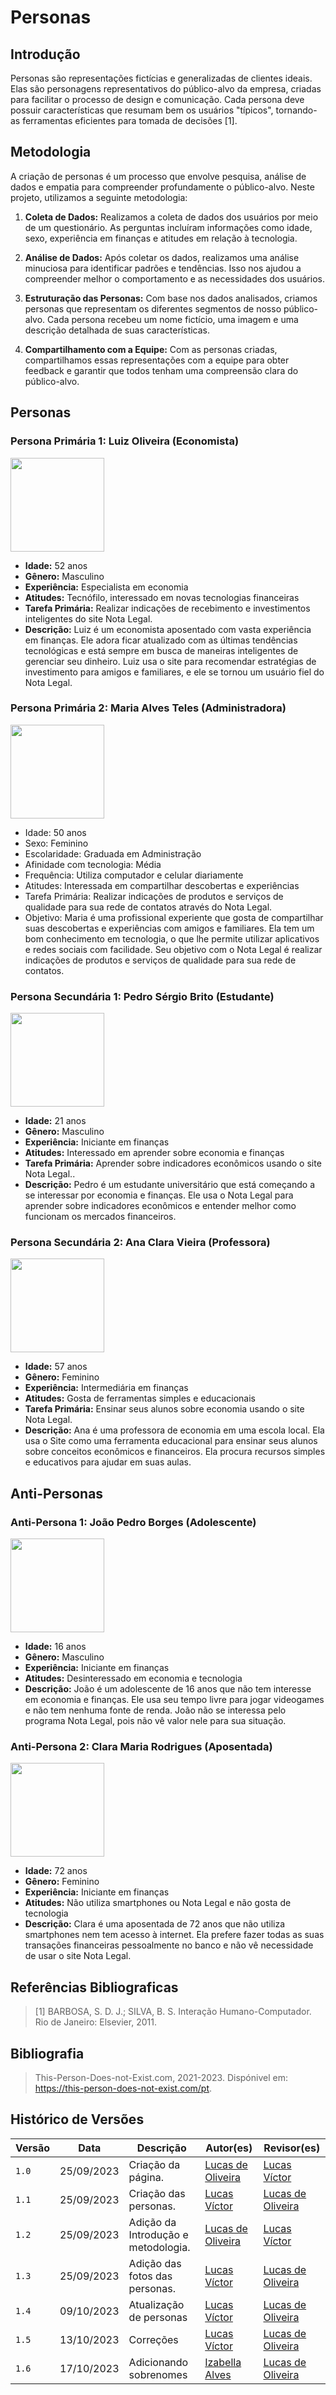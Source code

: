 # Personas

## Introdução
Personas são representações fictícias e generalizadas de clientes ideais. Elas são personagens representativos do público-alvo da empresa, criadas para facilitar o processo de design e comunicação. Cada persona deve possuir características que resumam bem os usuários "típicos", tornando-as ferramentas eficientes para tomada de decisões [1].

## Metodologia
A criação de personas é um processo que envolve pesquisa, análise de dados e empatia para compreender profundamente o público-alvo. Neste projeto, utilizamos a seguinte metodologia:

1. **Coleta de Dados:** Realizamos a coleta de dados dos usuários por meio de um questionário. As perguntas incluíram informações como idade, sexo, experiência em finanças e atitudes em relação à tecnologia.

2. **Análise de Dados:** Após coletar os dados, realizamos uma análise minuciosa para identificar padrões e tendências. Isso nos ajudou a compreender melhor o comportamento e as necessidades dos usuários.

3. **Estruturação das Personas:** Com base nos dados analisados, criamos personas que representam os diferentes segmentos de nosso público-alvo. Cada persona recebeu um nome fictício, uma imagem e uma descrição detalhada de suas características.

4. **Compartilhamento com a Equipe:** Com as personas criadas, compartilhamos essas representações com a equipe para obter feedback e garantir que todos tenham uma compreensão clara do público-alvo.

## Personas

### Persona Primária 1: Luiz Oliveira (Economista)
<img src="https://github.com/Requisitos-de-Software/2023.2-Economia-DF/blob/main/docs/imagens/persona%20falsa1.jfif?raw=true" width="150px">

- **Idade:** 52 anos
- **Gênero:** Masculino
- **Experiência:** Especialista em economia
- **Atitudes:** Tecnófilo, interessado em novas tecnologias financeiras
- **Tarefa Primária:** Realizar indicações de recebimento e investimentos inteligentes do site Nota Legal.
- **Descrição:** Luiz é um economista aposentado com vasta experiência em finanças. Ele adora ficar atualizado com as últimas tendências tecnológicas e está sempre em busca de maneiras inteligentes de gerenciar seu dinheiro. Luiz usa o site para recomendar estratégias de investimento para amigos e familiares, e ele se tornou um usuário fiel do Nota Legal.

### Persona Primária 2: Maria Alves Teles (Administradora)
  <img src="https://github.com/Interacao-Humano-Computador/2023.2-NotaLegal/blob/main/docs/imagens/Maria.jpeg?raw=true" width="150px">

- Idade: 50 anos
- Sexo: Feminino
- Escolaridade: Graduada em Administração
- Afinidade com tecnologia: Média
- Frequência: Utiliza computador e celular diariamente
- Atitudes: Interessada em compartilhar descobertas e experiências
- Tarefa Primária: Realizar indicações de produtos e serviços de qualidade para sua rede de contatos através do Nota Legal.
- Objetivo: Maria é uma profissional experiente que gosta de compartilhar suas descobertas e experiências com amigos e familiares. Ela tem um bom conhecimento em tecnologia, o que lhe permite utilizar aplicativos e redes sociais com facilidade. Seu objetivo com o Nota Legal é realizar indicações de produtos e serviços de qualidade para sua rede de contatos.

### Persona Secundária 1: Pedro Sérgio Brito (Estudante)
<img src="https://github.com/Requisitos-de-Software/2023.2-Economia-DF/blob/main/docs/imagens/persona%20falsa%203.jfif?raw=true" width= "150px">

- **Idade:** 21 anos
- **Gênero:** Masculino
- **Experiência:** Iniciante em finanças
- **Atitudes:** Interessado em aprender sobre economia e finanças
- **Tarefa Primária:** Aprender sobre indicadores econômicos usando o site Nota Legal..
- **Descrição:** Pedro é um estudante universitário que está começando a se interessar por economia e finanças. Ele usa o Nota Legal para aprender sobre indicadores econômicos e entender melhor como funcionam os mercados financeiros.

### Persona Secundária 2: Ana Clara Vieira (Professora)
<img src="https://github.com/Requisitos-de-Software/2023.2-Economia-DF/blob/main/docs/imagens/persona%20falsa%204.jfif?raw=true" width="150px">

- **Idade:** 57 anos
- **Gênero:** Feminino
- **Experiência:** Intermediária em finanças
- **Atitudes:** Gosta de ferramentas simples e educacionais
- **Tarefa Primária:** Ensinar seus alunos sobre economia usando o site Nota Legal.
- **Descrição:** Ana é uma professora de economia em uma escola local. Ela usa o Site como uma ferramenta educacional para ensinar seus alunos sobre conceitos econômicos e financeiros. Ela procura recursos simples e educativos para ajudar em suas aulas.

## Anti-Personas

### Anti-Persona 1: João Pedro Borges (Adolescente)
<img src="https://github.com/Requisitos-de-Software/2023.2-Economia-DF/blob/main/docs/imagens/persona%20falsa%205.jfif?raw=true" width="150px">

- **Idade:** 16 anos
- **Gênero:** Masculino
- **Experiência:** Iniciante em finanças
- **Atitudes:** Desinteressado em economia e tecnologia
- **Descrição:** João é um adolescente de 16 anos que não tem interesse em economia e finanças. Ele usa seu tempo livre para jogar videogames e não tem nenhuma fonte de renda. João não se interessa pelo programa Nota Legal, pois não vê valor nele para sua situação.

### Anti-Persona 2: Clara Maria Rodrigues (Aposentada)
<img src="https://github.com/Requisitos-de-Software/2023.2-Economia-DF/blob/main/docs/imagens/persona%20falsa%206.jfif?raw=true" width="150px"> 

- **Idade:** 72 anos
- **Gênero:** Feminino
- **Experiência:** Iniciante em finanças
- **Atitudes:** Não utiliza smartphones ou Nota Legal e não gosta de tecnologia
- **Descrição:** Clara é uma aposentada de 72 anos que não utiliza smartphones nem tem acesso à internet. Ela prefere fazer todas as suas transações financeiras pessoalmente no banco e não vê necessidade de usar o site Nota Legal.

## Referências Bibliograficas
> [1] BARBOSA, S. D. J.; SILVA, B. S. Interação Humano-Computador. Rio de Janeiro: Elsevier, 2011.
> <br/>

## Bibliografia
> This-Person-Does-not-Exist.com, 2021-2023. Dispónivel em: <https://this-person-does-not-exist.com/pt>.


## Histórico de Versões

| Versão | Data       | Descrição                                 | Autor(es)                                                                                           | Revisor(es)                                      |
| ------ | ---------- | ----------------------------------------- | --------------------------------------------------------------------------------------------------- | ------------------------------------------------ |
| `1.0`  | 25/09/2023 | Criação da página.                        | [Lucas de Oliveira](https://github.com/LucasOliveiraDiasMarquesFerreira) | [Lucas Víctor ](https://github.com/Lucas13032003)
| `1.1`  | 25/09/2023 | Criação das personas.                     | [Lucas Víctor ](https://github.com/Lucas13032003) | [Lucas de Oliveira ](https://github.com/LucasOliveiraDiasMarquesFerreira) 
| `1.2`  | 25/09/2023 | Adição da Introdução e metodologia.       | [Lucas de Oliveira ](https://github.com/LucasOliveiraDiasMarquesFerreira) | [Lucas Víctor ](https://github.com/Lucas13032003)
| `1.3`  | 25/09/2023 | Adição das fotos das personas.            | [Lucas Víctor ](https://github.com/Lucas13032003) | [Lucas de Oliveira ](https://github.com/LucasOliveiraDiasMarquesFerreira) 
| `1.4`  | 09/10/2023 | Atualização de personas                   | [Lucas Víctor ](https://github.com/Lucas13032003) | [Lucas de Oliveira ](https://github.com/LucasOliveiraDiasMarquesFerreira) 
| `1.5`  | 13/10/2023 |Correções                  | [Lucas Víctor ](https://github.com/Lucas13032003) | [Lucas de Oliveira ](https://github.com/LucasOliveiraDiasMarquesFerreira) 
| `1.6`  | 17/10/2023 |Adicionando sobrenomes                | [Izabella Alves](https://github.com/izabellaalves) | [Lucas de Oliveira ](https://github.com/LucasOliveiraDiasMarquesFerreira) 
